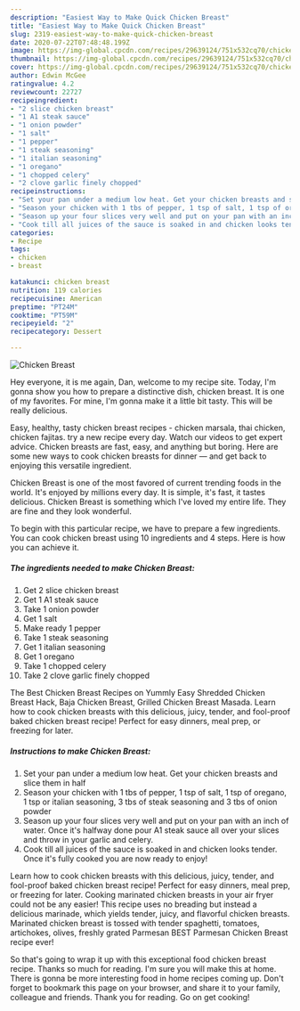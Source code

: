 ```yaml
---
description: "Easiest Way to Make Quick Chicken Breast"
title: "Easiest Way to Make Quick Chicken Breast"
slug: 2319-easiest-way-to-make-quick-chicken-breast
date: 2020-07-22T07:48:48.199Z
image: https://img-global.cpcdn.com/recipes/29639124/751x532cq70/chicken-breast-recipe-main-photo.jpg
thumbnail: https://img-global.cpcdn.com/recipes/29639124/751x532cq70/chicken-breast-recipe-main-photo.jpg
cover: https://img-global.cpcdn.com/recipes/29639124/751x532cq70/chicken-breast-recipe-main-photo.jpg
author: Edwin McGee
ratingvalue: 4.2
reviewcount: 22727
recipeingredient:
- "2 slice chicken breast"
- "1 A1 steak sauce"
- "1 onion powder"
- "1 salt"
- "1 pepper"
- "1 steak seasoning"
- "1 italian seasoning"
- "1 oregano"
- "1 chopped celery"
- "2 clove garlic finely chopped"
recipeinstructions:
- "Set your pan under a medium low heat. Get your chicken breasts and slice them in half"
- "Season your chicken with 1 tbs of pepper, 1 tsp of salt, 1 tsp of oregano, 1 tsp or italian seasoning, 3 tbs of steak seasoning and 3 tbs of onion powder"
- "Season up your four slices very well and put on your pan with an inch of water. Once it&#39;s halfway done pour A1 steak sauce all over your slices and throw in your garlic and celery."
- "Cook till all juices of the sauce is soaked in and chicken looks tender. Once it&#39;s fully cooked you are now ready to enjoy!"
categories:
- Recipe
tags:
- chicken
- breast

katakunci: chicken breast 
nutrition: 119 calories
recipecuisine: American
preptime: "PT24M"
cooktime: "PT59M"
recipeyield: "2"
recipecategory: Dessert

---
```



![Chicken Breast](https://img-global.cpcdn.com/recipes/29639124/751x532cq70/chicken-breast-recipe-main-photo.jpg)

Hey everyone, it is me again, Dan, welcome to my recipe site. Today, I'm gonna show you how to prepare a distinctive dish, chicken breast. It is one of my favorites. For mine, I'm gonna make it a little bit tasty. This will be really delicious.

Easy, healthy, tasty chicken breast recipes - chicken marsala, thai chicken, chicken fajitas. try a new recipe every day. Watch our videos to get expert advice. Chicken breasts are fast, easy, and anything but boring. Here are some new ways to cook chicken breasts for dinner — and get back to enjoying this versatile ingredient.

Chicken Breast is one of the most favored of current trending foods in the world. It's enjoyed by millions every day. It is simple, it's fast, it tastes delicious. Chicken Breast is something which I've loved my entire life. They are fine and they look wonderful.


To begin with this particular recipe, we have to prepare a few ingredients. You can cook chicken breast using 10 ingredients and 4 steps. Here is how you can achieve it.

<!--inarticleads1-->

##### The ingredients needed to make Chicken Breast:

1. Get 2 slice chicken breast
1. Get 1 A1 steak sauce
1. Take 1 onion powder
1. Get 1 salt
1. Make ready 1 pepper
1. Take 1 steak seasoning
1. Get 1 italian seasoning
1. Get 1 oregano
1. Take 1 chopped celery
1. Take 2 clove garlic finely chopped


The Best Chicken Breast Recipes on Yummly Easy Shredded Chicken Breast Hack, Baja Chicken Breast, Grilled Chicken Breast Masada. Learn how to cook chicken breasts with this delicious, juicy, tender, and fool-proof baked chicken breast recipe! Perfect for easy dinners, meal prep, or freezing for later. 

<!--inarticleads2-->

##### Instructions to make Chicken Breast:

1. Set your pan under a medium low heat. Get your chicken breasts and slice them in half
1. Season your chicken with 1 tbs of pepper, 1 tsp of salt, 1 tsp of oregano, 1 tsp or italian seasoning, 3 tbs of steak seasoning and 3 tbs of onion powder
1. Season up your four slices very well and put on your pan with an inch of water. Once it&#39;s halfway done pour A1 steak sauce all over your slices and throw in your garlic and celery.
1. Cook till all juices of the sauce is soaked in and chicken looks tender. Once it&#39;s fully cooked you are now ready to enjoy!


Learn how to cook chicken breasts with this delicious, juicy, tender, and fool-proof baked chicken breast recipe! Perfect for easy dinners, meal prep, or freezing for later. Cooking marinated chicken breasts in your air fryer could not be any easier! This recipe uses no breading but instead a delicious marinade, which yields tender, juicy, and flavorful chicken breasts. Marinated chicken breast is tossed with tender spaghetti, tomatoes, artichokes, olives, freshly grated Parmesan BEST Parmesan Chicken Breast recipe ever! 

So that's going to wrap it up with this exceptional food chicken breast recipe. Thanks so much for reading. I'm sure you will make this at home. There is gonna be more interesting food in home recipes coming up. Don't forget to bookmark this page on your browser, and share it to your family, colleague and friends. Thank you for reading. Go on get cooking!
